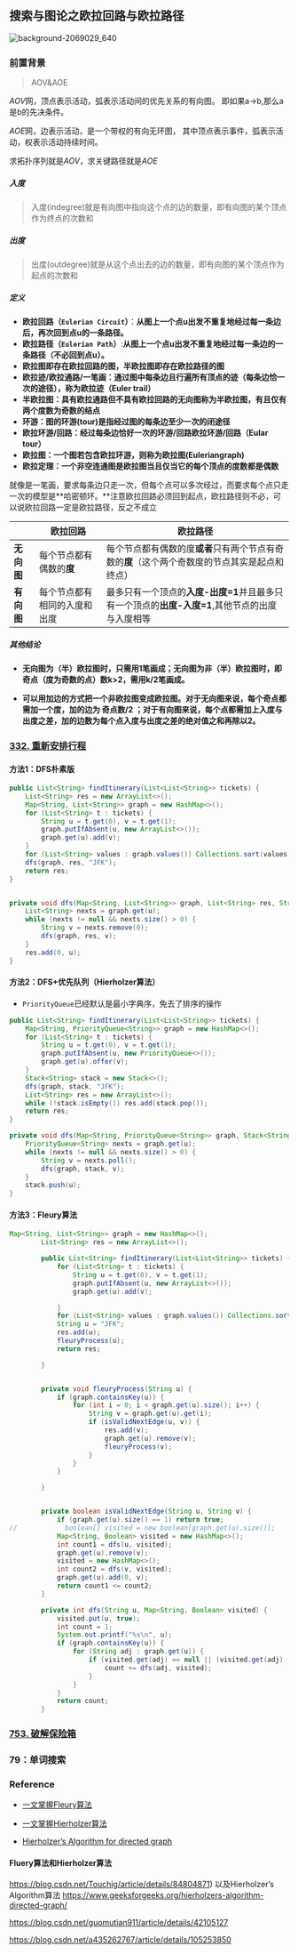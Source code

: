 ## 搜索与图论之欧拉回路与欧拉路径

![background-2069029_640](D:\Dev\SrcCode\geek-algorithm-leetcode\src\main\leetcode_manuscripts\graph\搜索与图论之欧拉回路与欧拉路径.assets\background-2069029_640.jpg)

### 前置背景

> AOV&AOE

$AOV$网，顶点表示活动，弧表示活动间的优先关系的有向图。 即如果a->b,那么a是b的先决条件。

$AOE$网，边表示活动，是一个带权的有向无环图， 其中顶点表示事件，弧表示活动，权表示活动持续时间。

求拓扑序列就是$AOV$，求关键路径就是$AOE$

##### **入度**

> 入度(indegree)就是有向图中指向这个点的边的数量，即有向图的某个顶点作为终点的次数和

##### **出度**

> 出度(outdegree)就是从这个点出去的边的数量，即有向图的某个顶点作为起点的次数和

##### 定义

- **欧拉回路（`Eulerian Circuit`）**：**从图上一个点u出发不重复地经过每一条边后，再次回到点u的一条路径。**
- **欧拉路径（`Eulerian Path`）**:**从图上一个点u出发不重复地经过每一条边的一条路径（不必回到点u）。**
- **欧拉图即存在欧拉回路的图，半欧拉图即存在欧拉路径的图**
- **欧拉迹/欧拉通路/一笔画：通过图中每条边且行遍所有顶点的迹（每条边恰一次的途径），称为欧拉迹（Euler trail）**
- **半欧拉图：具有欧拉通路但不具有欧拉回路的无向图称为半欧拉图，有且仅有两个度数为奇数的结点**
- **环游：图的环游(tour)是指经过图的每条边至少一次的闭途径**
- **欧拉环游/回路：经过每条边恰好一次的环游/回路欧拉环游/回路（Eular tour）**
- **欧拉图：一个图若包含欧拉环游，则称为欧拉图(Euleriangraph)**
- **欧拉定理：一个非空连通图是欧拉图当且仅当它的每个顶点的度数都是偶数**

就像是一笔画，要求每条边只走一次，但每个点可以多次经过，而要求每个点只走一次的模型是**哈密顿环。**注意欧拉回路必须回到起点，欧拉路径则不必，可以说欧拉回路一定是欧拉路径，反之不成立

|            | 欧拉回路                     | 欧拉路径                                                     |
| ---------- | ---------------------------- | ------------------------------------------------------------ |
| **无向图** | 每个节点都有偶数的**度**     | 每个节点都有偶数的度**或者**只有两个节点有奇数的**度**（这个两个奇数度的节点其实是起点和终点） |
| **有向图** | 每个节点都有相同的入度和出度 | 最多只有一个顶点的**入度-出度=1**并且最多只有一个顶点的**出度-入度=1**,其他节点的出度与入度相等 |

##### 其他结论

- **无向图为（半）欧拉图时，只需用1笔画成；无向图为非（半）欧拉图时，即奇点（度为奇数的点）数k>2，需用k/2笔画成。**

- **可以用加边的方式把一个非欧拉图变成欧拉图。对于无向图来说，每个奇点都需加一个度，加的边为 奇点数/2 ；对于有向图来说，每个点都需加上入度与出度之差，加的边数为每个点入度与出度之差的绝对值之和再除以2。**

### [332. 重新安排行程](https://leetcode-cn.com/problems/reconstruct-itinerary/)

#### 方法1：DFS朴素版

```java
public List<String> findItinerary(List<List<String>> tickets) {
    List<String> res = new ArrayList<>();
    Map<String, List<String>> graph = new HashMap<>();
    for (List<String> t : tickets) {
        String u = t.get(0), v = t.get(1);
        graph.putIfAbsent(u, new ArrayList<>());
        graph.get(u).add(v);
    }
    for (List<String> values : graph.values()) Collections.sort(values);
    dfs(graph, res, "JFK");
    return res;
}


private void dfs(Map<String, List<String>> graph, List<String> res, String u) {
    List<String> nexts = graph.get(u);
    while (nexts != null && nexts.size() > 0) {
        String v = nexts.remove(0);
        dfs(graph, res, v);
    }
    res.add(0, u);
}
```



#### 方法2：DFS+优先队列（Hierholzer算法）

- `PriorityQueue`已经默认是最小字典序，免去了排序的操作

```java
public List<String> findItinerary(List<List<String>> tickets) {
    Map<String, PriorityQueue<String>> graph = new HashMap<>();
    for (List<String> t : tickets) {
        String u = t.get(0), v = t.get(1);
        graph.putIfAbsent(u, new PriorityQueue<>());
        graph.get(u).offer(v);
    }
    Stack<String> stack = new Stack<>();
    dfs(graph, stack, "JFK");
    List<String> res = new ArrayList<>();
    while (!stack.isEmpty()) res.add(stack.pop());
    return res;
}

private void dfs(Map<String, PriorityQueue<String>> graph, Stack<String> stack, String u) {
    PriorityQueue<String> nexts = graph.get(u);
    while (nexts != null && nexts.size() > 0) {
        String v = nexts.poll();
        dfs(graph, stack, v);
    }
    stack.push(u);
}
```



#### 方法3：Fleury算法

```java
Map<String, List<String>> graph = new HashMap<>();
        List<String> res = new ArrayList<>();

        public List<String> findItinerary(List<List<String>> tickets) {
            for (List<String> t : tickets) {
                String u = t.get(0), v = t.get(1);
                graph.putIfAbsent(u, new ArrayList<>());
                graph.get(u).add(v);

            }
            for (List<String> values : graph.values()) Collections.sort(values);
            String u = "JFK";
            res.add(u);
            fleuryProcess(u);
            return res;

        }


        private void fleuryProcess(String u) {
            if (graph.containsKey(u)) {
                for (int i = 0; i < graph.get(u).size(); i++) {
                    String v = graph.get(u).get(i);
                    if (isValidNextEdge(u, v)) {
                        res.add(v);
                        graph.get(u).remove(v);
                        fleuryProcess(v);
                    }
                }
            }

        }


        private boolean isValidNextEdge(String u, String v) {
            if (graph.get(u).size() == 1) return true;
//            boolean[] visited = new boolean[graph.get(u).size()];
            Map<String, Boolean> visited = new HashMap<>();
            int count1 = dfs(u, visited);
            graph.get(u).remove(v);
            visited = new HashMap<>();
            int count2 = dfs(v, visited);
            graph.get(u).add(0, v);
            return count1 <= count2;
        }

        private int dfs(String u, Map<String, Boolean> visited) {
            visited.put(u, true);
            int count = 1;
            System.out.printf("%s\n", u);
            if (graph.containsKey(u)) {
                for (String adj : graph.get(u)) {
                    if (visited.get(adj) == null || (visited.get(adj) != null && !visited.get(adj))) {
                        count += dfs(adj, visited);
                    }
                }
            }
            return count;
        }
```







### [753. 破解保险箱](https://leetcode-cn.com/problems/cracking-the-safe/)



### 79：单词搜索





### 







### Reference

- [一文掌握Fleury算法](https://blog.csdn.net/wat1r/article/details/113766053)
- [一文掌握Hierholzer算法](https://blog.csdn.net/wat1r/article/details/113762786)

- [Hierholzer’s Algorithm for directed graph](https://www.geeksforgeeks.org/hierholzers-algorithm-directed-graph/)





#### Fluery算法和Hierholzer算法

https://blog.csdn.net/Touchig/article/details/84804871)
以及Hierholzer’s Algorithm算法
https://www.geeksforgeeks.org/hierholzers-algorithm-directed-graph/



https://blog.csdn.net/guomutian911/article/details/42105127

https://blog.csdn.net/a435262767/article/details/105253850